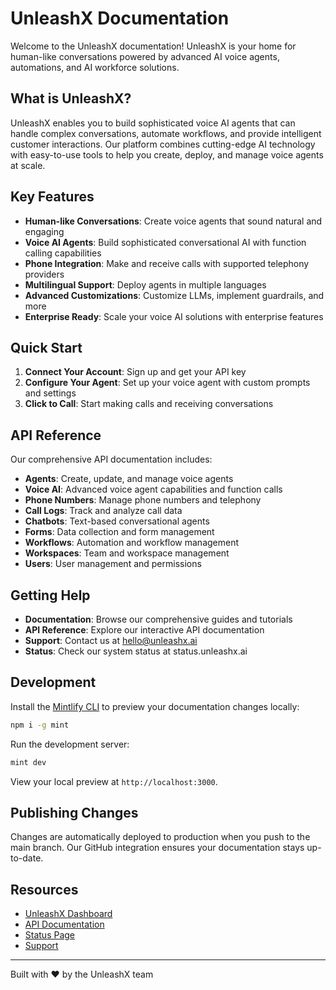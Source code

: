 # UnleashX Documentation

Welcome to the UnleashX documentation! UnleashX is your home for human-like conversations powered by advanced AI voice agents, automations, and AI workforce solutions.

## What is UnleashX?

UnleashX enables you to build sophisticated voice AI agents that can handle complex conversations, automate workflows, and provide intelligent customer interactions. Our platform combines cutting-edge AI technology with easy-to-use tools to help you create, deploy, and manage voice agents at scale.

## Key Features

- **Human-like Conversations**: Create voice agents that sound natural and engaging
- **Voice AI Agents**: Build sophisticated conversational AI with function calling capabilities
- **Phone Integration**: Make and receive calls with supported telephony providers
- **Multilingual Support**: Deploy agents in multiple languages
- **Advanced Customizations**: Customize LLMs, implement guardrails, and more
- **Enterprise Ready**: Scale your voice AI solutions with enterprise features

## Quick Start

1. **Connect Your Account**: Sign up and get your API key
2. **Configure Your Agent**: Set up your voice agent with custom prompts and settings
3. **Click to Call**: Start making calls and receiving conversations

## API Reference

Our comprehensive API documentation includes:

- **Agents**: Create, update, and manage voice agents
- **Voice AI**: Advanced voice agent capabilities and function calls
- **Phone Numbers**: Manage phone numbers and telephony
- **Call Logs**: Track and analyze call data
- **Chatbots**: Text-based conversational agents
- **Forms**: Data collection and form management
- **Workflows**: Automation and workflow management
- **Workspaces**: Team and workspace management
- **Users**: User management and permissions

## Getting Help

- **Documentation**: Browse our comprehensive guides and tutorials
- **API Reference**: Explore our interactive API documentation
- **Support**: Contact us at hello@unleashx.ai
- **Status**: Check our system status at status.unleashx.ai

## Development

Install the [Mintlify CLI](https://www.npmjs.com/package/mint) to preview your documentation changes locally:

```bash
npm i -g mint
```

Run the development server:

```bash
mint dev
```

View your local preview at `http://localhost:3000`.

## Publishing Changes

Changes are automatically deployed to production when you push to the main branch. Our GitHub integration ensures your documentation stays up-to-date.

## Resources

- [UnleashX Dashboard](https://tryunleashx.com)
- [API Documentation](https://docs.unleashx.ai)
- [Status Page](https://status.unleashx.ai)
- [Support](mailto:hello@unleashx.ai)

---

Built with ❤️ by the UnleashX team
